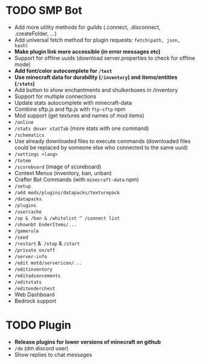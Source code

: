 # TODO SMP Bot

+ Add more utility methods for guilds (.connect, .disconnect, .createFolder, ...)
+ Add universal fetch method for plugin requests: `fetch(path, json, hash)`
+ **Make plugin link more accessible (in error messages etc)**
+ Support for offline uuids (download server.properties to check for offline mode)
+ **Add font/color autocomplete for `/text`**
+ **Use minecraft data for durability (`/inventory`) and items/entities (`/stats`)**
+ Add button to show enchantments and shulkerboxes in /inventory
+ Support for multiple connections
+ Update stats autocomplete with minecraft-data
+ Combine sftp.js and ftp.js with `ftp-sftp` npm
+ Mod support (get textures and names of mod items)
+ `/online`
+ `/stats @user statTab` (more stats with one command)
+ `/schematics`
+ Use already downloaded files to execute commands (downloaded files could be replaced by someone else who connected to the same uuid)
+ `/settings <lang>`
+ `/totem`
+ `/scoreboard` (image of scoreboard)
+ Context Menus (inventory, ban, unban)
+ Crafter Bot Commands (with `minecraft-data` npm)
+ `/setup`
+ `/add mods/plugins/datapacks/texturepack`
+ `/datapacks`
+ `/plugins`
+ `/usercache`
+ `/op & /ban & /whitelist ^ /connect list`
+ `/shownbt EnderItems/...`
+ `/gamerule`
+ `/seed`
+ `/restart` &` /stop` & `/start`
+ `/private on/off`
+ `/server-info`
+ `/edit motd/servericon/...`
+ `/editinventory`
+ `/editadvancements`
+ `/editstats`
+ `/editenderchest`
+ Web Dashboard
+ Bedrock support

# TODO Plugin
+ **Release plugins for lower versions of minecraft on github**
+ `/dm` (dm discord user)
+ Show replies to chat messages